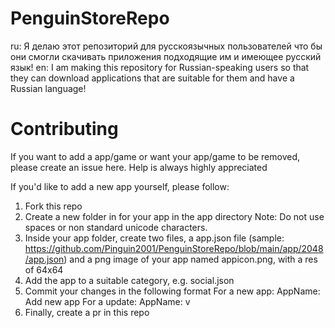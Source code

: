 # PenguinStoreRepo
ru:
Я делаю этот репозиторий для русскоязычных пользователей что бы они смогли скачивать приложения подходящие им и имеющее русский язык!
en:
I am making this repository for Russian-speaking users so that they can download applications that are suitable for them and have a Russian language!
# Contributing
If you want to add a app/game or want your app/game to be removed, please create an issue here.
Help is always highly appreciated

If you'd like to add a new app yourself, please follow:

1) Fork this repo
2) Create a new folder in for your app in the app directory
    Note: Do not use spaces or non standard unicode characters.
3) Inside your app folder, create two files, a app.json file (sample: https://github.com/Pinguin2001/PenguinStoreRepo/blob/main/app/2048/app.json) and a png image of your app named appicon.png, with a res of 64x64
4) Add the app to a suitable category, e.g. social.json
5) Commit your changes in the following format
    For a new app: AppName: Add new app
    For a update: AppName: v<Version>
6) Finally, create a pr in this repo
